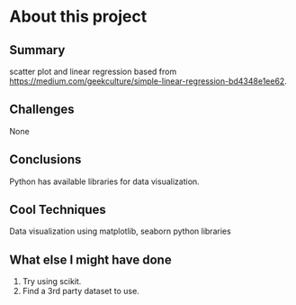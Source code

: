 
# About this project
## Summary
scatter plot and linear regression based from https://medium.com/geekculture/simple-linear-regression-bd4348e1ee62.

## Challenges
None

## Conclusions
Python has available libraries for data visualization.

## Cool Techniques
Data visualization using matplotlib, seaborn python libraries

## What else I might have done 
1. Try using scikit.
2. Find a 3rd party dataset to use.
   
